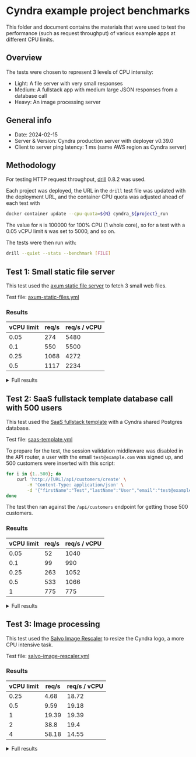# Cyndra example project benchmarks

This folder and document contains the materials that were used to test the performance (such as request throughput) of various example apps at different CPU limits.

## Overview

The tests were chosen to represent 3 levels of CPU intensity:

- Light: A file server with very small responses
- Medium: A fullstack app with medium large JSON responses from a database call
- Heavy: An image processing server

## General info

- Date: 2024-02-15
- Server & Version: Cyndra production server with deployer v0.39.0
- Client to server ping latency: 1 ms (same AWS region as Cyndra server)

## Methodology

For testing HTTP request throughput, [drill](https://github.com/fcsonline/drill) 0.8.2 was used.

Each project was deployed,
the URL in the `drill` test file was updated with the deployment URL,
and the container CPU quota was adjusted ahead of each test with

```bash
docker container update --cpu-quota=${N} cyndra_${project}_run
```

The value for `N` is 100000 for 100% CPU (1 whole core), so for a test with a 0.05 vCPU limit `N` was set to 5000, and so on.

The tests were then run with:

```bash
drill --quiet --stats --benchmark [FILE]
```

## Test 1: Small static file server

This test used the [axum static file server](../axum/static-files/) to fetch 3 small web files.

Test file: [axum-static-files.yml](./axum-static-files.yml)

### Results

| vCPU limit | req/s    | req/s / vCPU |
|------------|----------|--------------|
| 0.05 |  274 | 5480 |
| 0.1  |  550 | 5500 |
| 0.25 | 1068 | 4272 |
| 0.5  | 1117 | 2234 |

<details>
<summary>Full results</summary>

**vCPU Limit:** 0.05

```text
Time taken for tests      546.5 seconds
Total requests            150000
Successful requests       150000
Failed requests           0
Requests per second       274.45 [#/sec]
Median time per request   45ms
Average time per request  58ms
Sample standard deviation 67ms
99.0'th percentile        299ms
99.5'th percentile        301ms
99.9'th percentile        498ms
```

**vCPU Limit:** 0.1

```text
Time taken for tests      272.8 seconds
Total requests            150000
Successful requests       150000
Failed requests           0
Requests per second       549.92 [#/sec]
Median time per request   4ms
Average time per request  29ms
Sample standard deviation 37ms
99.0'th percentile        99ms
99.5'th percentile        99ms
99.9'th percentile        105ms
```

**vCPU Limit:** 0.25

```text
Time taken for tests      140.4 seconds
Total requests            150000
Successful requests       145391
Failed requests           4609
Requests per second       1068.36 [#/sec]
Median time per request   5ms
Average time per request  14ms
Sample standard deviation 18ms
99.0'th percentile        52ms
99.5'th percentile        54ms
99.9'th percentile        61ms
```

**vCPU Limit:** 0.5

```text
Time taken for tests      134.2 seconds
Total requests            150000
Successful requests       138972
Failed requests           11028
Requests per second       1117.46 [#/sec]
Median time per request   4ms
Average time per request  12ms
Sample standard deviation 18ms
99.0'th percentile        51ms
99.5'th percentile        53ms
99.9'th percentile        57ms
```

</details>

## Test 2: SaaS fullstack template database call with 500 users

This test used the [SaaS fullstack template](../fullstack-templates/saas/) with a Cyndra shared Postgres database.

Test file: [saas-template.yml](./saas-template.yml)

To prepare for the test, the session validation middleware was disabled in the API router,
a user with the email `test@example.com` was signed up,
and 500 customers were inserted with this script:

```sh
for i in {1..500}; do
    curl 'http://[URL]/api/customers/create' \
        -H 'Content-Type: application/json' \
        -d '{"firstName":"Test","lastName":"User","email":"test@example.com","phone":"123456789","priority":1,"userEmail":"test@example.com"}'
done
```

The test then ran against the `/api/customers` endpoint for getting those 500 customers.

### Results

| vCPU limit | req/s    | req/s / vCPU |
|------------|----------|--------------|
| 0.05 |  52 | 1040 |
| 0.1  |  99 |  990 |
| 0.25 | 263 | 1052 |
| 0.5  | 533 | 1066 |
| 1    | 775 |  775 |

<details>
<summary>Full results</summary>

**vCPU Limit:** 0.05

```text
Time taken for tests      193.3 seconds
Total requests            10000
Successful requests       10000
Failed requests           0
Requests per second       51.72 [#/sec]
Median time per request   301ms
Average time per request  308ms
Sample standard deviation 63ms
99.0'th percentile        401ms
99.5'th percentile        498ms
99.9'th percentile        500ms
```

**vCPU Limit:** 0.1

```text
Time taken for tests      101.1 seconds
Total requests            10000
Successful requests       10000
Failed requests           0
Requests per second       98.91 [#/sec]
Median time per request   195ms
Average time per request  160ms
Sample standard deviation 51ms
99.0'th percentile        299ms
99.5'th percentile        299ms
99.9'th percentile        301ms
```

**vCPU Limit:** 0.25

```text
Time taken for tests      38.0 seconds
Total requests            10000
Successful requests       10000
Failed requests           0
Requests per second       262.92 [#/sec]
Median time per request   78ms
Average time per request  57ms
Sample standard deviation 34ms
99.0'th percentile        99ms
99.5'th percentile        100ms
99.9'th percentile        104ms
```

**vCPU Limit:** 0.5

```text
Time taken for tests      18.8 seconds
Total requests            10000
Successful requests       10000
Failed requests           0
Requests per second       533.31 [#/sec]
Median time per request   18ms
Average time per request  26ms
Sample standard deviation 17ms
99.0'th percentile        64ms
99.5'th percentile        66ms
99.9'th percentile        72ms
```

**vCPU Limit:** 1

```text
Time taken for tests      12.9 seconds
Total requests            10000
Successful requests       10000
Failed requests           0
Requests per second       774.70 [#/sec]
Median time per request   16ms
Average time per request  17ms
Sample standard deviation 3ms
99.0'th percentile        25ms
99.5'th percentile        26ms
99.9'th percentile        35ms
```

</details>

## Test 3: Image processing

This test used the [Salvo Image Rescaler](../salvo/image-rescaler/) to resize the Cyndra logo, a more CPU intensive task.

Test file: [salvo-image-rescaler.yml](./salvo-image-rescaler.yml)

### Results

| vCPU limit | req/s    | req/s / vCPU |
|------------|----------|--------------|
| 0.25 |  4.68 | 18.72 |
| 0.5  |  9.59 | 19.18 |
| 1    | 19.39 | 19.39 |
| 2    | 38.8  | 19.4  |
| 4    | 58.18 | 14.55 |

<details>
<summary>Full results</summary>

**vCPU Limit:** 0.25

```text
Time taken for tests      427.0 seconds
Total requests            2000
Successful requests       2000
Failed requests           0
Requests per second       4.68 [#/sec]
Median time per request   807ms
Average time per request  853ms
Sample standard deviation 380ms
99.0'th percentile        1810ms
99.5'th percentile        2007ms
99.9'th percentile        2310ms
```

**vCPU Limit:** 0.5

```text
Time taken for tests      208.6 seconds
Total requests            2000
Successful requests       2000
Failed requests           0
Requests per second       9.59 [#/sec]
Median time per request   408ms
Average time per request  416ms
Sample standard deviation 172ms
99.0'th percentile        803ms
99.5'th percentile        893ms
99.9'th percentile        999ms
```

**vCPU Limit:** 1

```text
Time taken for tests      103.2 seconds
Total requests            2000
Successful requests       2000
Failed requests           0
Requests per second       19.39 [#/sec]
Median time per request   208ms
Average time per request  206ms
Sample standard deviation 86ms
99.0'th percentile        393ms
99.5'th percentile        397ms
99.9'th percentile        412ms
```

**vCPU Limit:** 2

```text
Time taken for tests      51.5 seconds
Total requests            2000
Successful requests       2000
Failed requests           0
Requests per second       38.80 [#/sec]
Median time per request   108ms
Average time per request  102ms
Sample standard deviation 42ms
99.0'th percentile        191ms
99.5'th percentile        197ms
99.9'th percentile        216ms
```

**vCPU Limit:** 4

```text
Time taken for tests      34.4 seconds
Total requests            2000
Successful requests       2000
Failed requests           0
Requests per second       58.18 [#/sec]
Median time per request   75ms
Average time per request  68ms
Sample standard deviation 27ms
99.0'th percentile        132ms
99.5'th percentile        137ms
99.9'th percentile        145ms
```
